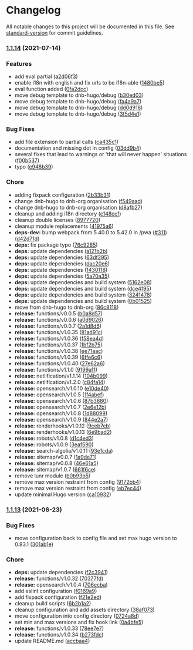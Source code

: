 # Changelog

All notable changes to this project will be documented in this file. See [standard-version](https://github.com/conventional-changelog/standard-version) for commit guidelines.

### [1.1.14](https://github.com/dnb-org/components/compare/pwa/v1.1.13...pwa/v1.1.14) (2021-07-14)


### Features

* add eval partial ([a2d06f3](https://github.com/dnb-org/components/commit/a2d06f3a97042fcccd93f761d6fa4f15d86730ee))
* enable i18n with english and fix urls to be i18n-able ([1480be5](https://github.com/dnb-org/components/commit/1480be5adcec7c4c4839e950f156b1f83d2faeaa))
* eval function added ([0fa2dcc](https://github.com/dnb-org/components/commit/0fa2dccb08c3a8ad6d50fb4ed4ac65cc3e1af4ef))
* move debug template to dnb-hugo/debug ([b30ed03](https://github.com/dnb-org/components/commit/b30ed0394c64e0a5988c8fd55c47e26a042f7808))
* move debug template to dnb-hugo/debug ([fa4a9a7](https://github.com/dnb-org/components/commit/fa4a9a784aa11d59f1eb7f3d7f4407f7d3827a87))
* move debug template to dnb-hugo/debug ([dd0d918](https://github.com/dnb-org/components/commit/dd0d9182c69dbb7daf3ca5575d347e4c0d7fe3b9))
* move debug template to dnb-hugo/debug ([3f5d4e1](https://github.com/dnb-org/components/commit/3f5d4e16fbe10bebfc79c4259af9a55130464297))


### Bug Fixes

* add file extension to partial calls ([ca435c1](https://github.com/dnb-org/components/commit/ca435c17c8f033a517395b6f01bd95b06495c358))
* documentation and missing dot in config ([03dd9b4](https://github.com/dnb-org/components/commit/03dd9b4c167939ea41ad6775a27038e9e21220ab))
* several fixes that lead to warnings or 'that will never happen' situations ([f00b537](https://github.com/dnb-org/components/commit/f00b5379933ee5292feaad9d4fce2eaed875f793))
* typo ([e948b39](https://github.com/dnb-org/components/commit/e948b3999dd026c0bef8a50408bfc35f6bedd1c4))


### Chore

* adding fixpack configuration ([2b33b31](https://github.com/dnb-org/components/commit/2b33b311e92aba076db2328248cc0d5523941ae2))
* change dnb-hugo to dnb-org organisation ([f549aad](https://github.com/dnb-org/components/commit/f549aad44f53b4fb61b6836431c26de2d0eab06e))
* change dnb-hugo to dnb-org organisation ([d8afb27](https://github.com/dnb-org/components/commit/d8afb27ba94ba18335972eb23d07b947e5eed55f))
* cleanup and adding i18n directory ([c148ccf](https://github.com/dnb-org/components/commit/c148ccf86325960896b1f1662e5ebfffa16a669c))
* cleanup double licenses ([8977720](https://github.com/dnb-org/components/commit/8977720399ab2b3e12d3fbff9492f2806d34e00e))
* cleanup module replacements ([41975a6](https://github.com/dnb-org/components/commit/41975a615f033cdf39150eced4e2d5f572d09cd3))
* **deps-dev:** bump webpack from 5.40.0 to 5.42.0 in /pwa ([#311](https://github.com/dnb-org/components/issues/311)) ([d42d71d](https://github.com/dnb-org/components/commit/d42d71df2a34bd8cc17fdf06b4f44e8036843a29))
* **deps:** fix package typo ([76c9285](https://github.com/dnb-org/components/commit/76c9285a1b6fd088a33b2292b776cd72e0b6384a))
* **deps:** update dependencies ([a121b2b](https://github.com/dnb-org/components/commit/a121b2bfb969cc9bd3272244792f6dff1090e921))
* **deps:** update dependencies ([63df295](https://github.com/dnb-org/components/commit/63df2959652705ef1f542413ed8042b212033512))
* **deps:** update dependencies ([dac20e6](https://github.com/dnb-org/components/commit/dac20e63c89e1ff88e3e282c619e0072b53d6d8d))
* **deps:** update dependencies ([1430118](https://github.com/dnb-org/components/commit/143011870bc419f0f2945bf41a955f8eb8d91bbc))
* **deps:** update dependencies ([5a70a35](https://github.com/dnb-org/components/commit/5a70a3573cdc446f5c7fddbd1a52b7fd1fa258f9))
* **deps:** update dependencies and build system ([5162e08](https://github.com/dnb-org/components/commit/5162e0802c16c4159529d56e2f3d9d1822c5373f))
* **deps:** update dependencies and build system ([dce4f95](https://github.com/dnb-org/components/commit/dce4f95d11bd3e63354efbc44af2ee98ddcd6cf6))
* **deps:** update dependencies and build system ([3241478](https://github.com/dnb-org/components/commit/324147820250efdd5787df7a2e31038d2d74a1ff))
* **deps:** update dependencies and build system ([0b01525](https://github.com/dnb-org/components/commit/0b015253c9c0fa1f7affbd5f998a644f89d66e1b))
* move from dnb-hugo to dnb-org ([86c8118](https://github.com/dnb-org/components/commit/86c81181a8170d822957f88f4aa42f4be9382f74))
* **release:** functions/v0.0.5 ([b0a8d57](https://github.com/dnb-org/components/commit/b0a8d578bbea4fa361e3dfea364c742fb52116fa))
* **release:** functions/v0.0.6 ([a0d9026](https://github.com/dnb-org/components/commit/a0d90267750e29293e8dd634bda627813d4cf4a7))
* **release:** functions/v0.0.7 ([2a1d8d6](https://github.com/dnb-org/components/commit/2a1d8d67972d4208ce2e6c2a23996a26940a4a36))
* **release:** functions/v1.0.35 ([81ad91c](https://github.com/dnb-org/components/commit/81ad91cc38b7c529cd37a3567b9ab4e025495aef))
* **release:** functions/v1.0.36 ([f58ea4d](https://github.com/dnb-org/components/commit/f58ea4de10b94aad2d3e907e7266deb982486da6))
* **release:** functions/v1.0.37 ([1bf2b75](https://github.com/dnb-org/components/commit/1bf2b75d640ff12cf14b8c405c80a957f0bec61c))
* **release:** functions/v1.0.38 ([ee71aac](https://github.com/dnb-org/components/commit/ee71aac8479303d3d798e73e1fa96b92c8c3b6b5))
* **release:** functions/v1.0.39 ([6ffe6c6](https://github.com/dnb-org/components/commit/6ffe6c6d775a3dda01cdef19b8f0109b7f04b71f))
* **release:** functions/v1.0.40 ([27e62a6](https://github.com/dnb-org/components/commit/27e62a659a7853c5ce24ec8e312bfd48f04ca277))
* **release:** functions/v1.1.0 ([9199a11](https://github.com/dnb-org/components/commit/9199a11f340c81253158f8fe2ed8677b7cef7a1e))
* **release:** netlification/v1.1.14 ([104b099](https://github.com/dnb-org/components/commit/104b099ff52f4929ccf41d56607f3913760a4ebd))
* **release:** netlification/v1.2.0 ([c84fa14](https://github.com/dnb-org/components/commit/c84fa147d3c026cc756b72e30826229e4e704356))
* **release:** opensearch/v1.0.10 ([e10de40](https://github.com/dnb-org/components/commit/e10de40d690f9fcd8171653c615de0c4e0306ab6))
* **release:** opensearch/v1.0.5 ([1f4abef](https://github.com/dnb-org/components/commit/1f4abef238696a845dd785117efcd34741a68609))
* **release:** opensearch/v1.0.6 ([87b3880](https://github.com/dnb-org/components/commit/87b38805ce9689212957f35e9a4ed6dfefa5ffcd))
* **release:** opensearch/v1.0.7 ([2e6e12b](https://github.com/dnb-org/components/commit/2e6e12bd5fc96d7a774541ac4f9dfca7ed884e5b))
* **release:** opensearch/v1.0.8 ([1d88099](https://github.com/dnb-org/components/commit/1d880998a8b99eb9fb3241ea4dd3093978c876b8))
* **release:** opensearch/v1.0.9 ([844e2a7](https://github.com/dnb-org/components/commit/844e2a72e0c3390a5a3b74f05ee1ae768a0d4227))
* **release:** renderhooks/v1.0.12 ([9ceb7cb](https://github.com/dnb-org/components/commit/9ceb7cb5d9256ab0adcc8755f13b7883e9f72776))
* **release:** renderhooks/v1.0.13 ([6e9bad2](https://github.com/dnb-org/components/commit/6e9bad299937350d83375006bdd62a3d8b4cb5f8))
* **release:** robots/v1.0.8 ([d1c4ed3](https://github.com/dnb-org/components/commit/d1c4ed38eee6bf39ab1f623ca3fce8bdd9af888a))
* **release:** robots/v1.0.9 ([3eaf590](https://github.com/dnb-org/components/commit/3eaf59000803227cf376e91929a0c2fa9b0777e4))
* **release:** search-algolia/v1.0.11 ([93e1cda](https://github.com/dnb-org/components/commit/93e1cdafedd6a7c3be4a2dfb14c3584bfc0698f3))
* **release:** sitemap/v0.0.7 ([1a9de71](https://github.com/dnb-org/components/commit/1a9de7140e537ac08c4c9eda23c16891c8e081d3))
* **release:** sitemap/v0.0.8 ([46e61a5](https://github.com/dnb-org/components/commit/46e61a5a1b632381ef23da7fca1000be254e388c))
* **release:** sitemap/v1.0.7 ([661f6ce](https://github.com/dnb-org/components/commit/661f6cedcd66d98a3b6b33db38266262b701417d))
* remove lunr module ([b0b93b5](https://github.com/dnb-org/components/commit/b0b93b5b54497cb8a5b4f83a10aa605c5b91691b))
* remove max version restraint from config ([9172bb4](https://github.com/dnb-org/components/commit/9172bb4587f824c05607846fbd8b8653067f24cf))
* remove max version restraint from config ([eb7ec44](https://github.com/dnb-org/components/commit/eb7ec44cc8e960415ee26fa2a883fefdfc432d04))
* update minimal Hugo version ([ca10932](https://github.com/dnb-org/components/commit/ca109322e928486d89d8c3cbc10dac0130ac923a))

### [1.1.13](https://github.com/dnb-org/components/compare/pwa/v1.1.12...pwa/v1.1.13) (2021-06-23)


### Bug Fixes

* move configuration back to config file and set max hugo version to 0.83.1 ([301ab1e](https://github.com/dnb-org/components/commit/301ab1e17881ef19595a7c022c46085f082240ab))


### Chore

* **deps:** update dependencies ([f2c3941](https://github.com/dnb-org/components/commit/f2c3941063dea0fdebf4bbf12887ace77fa02c2f))
* **release:** functions/v1.0.32 ([70377fd](https://github.com/dnb-org/components/commit/70377fd56983f7c1ed97898970bd31403827e565))
* **release:** opensearch/v1.0.4 ([706ecba](https://github.com/dnb-org/components/commit/706ecba6719b12a1962df15f43a09cec0939a9b2))
* add eslint configuration ([f0169a9](https://github.com/dnb-org/components/commit/f0169a90207a35f2cb4c2b43e24df911b6288a44))
* add fixpack configuration ([f21e2ed](https://github.com/dnb-org/components/commit/f21e2ed7977d968347623fc22c831c85181808b8))
* cleanup build scripts ([6b2b1a2](https://github.com/dnb-org/components/commit/6b2b1a269cb9aa1c10262ce45fbbba9971e16161))
* cleanup configuration and add assets directory ([38af073](https://github.com/dnb-org/components/commit/38af073f2641617139e1782c4eb08b923c203b5f))
* move configuration into config directory ([0724a8d](https://github.com/dnb-org/components/commit/0724a8d58bdbcb917a265e0fe02127c01d9f4d37))
* set min and max versions and fix hook link ([0a4bfe5](https://github.com/dnb-org/components/commit/0a4bfe5b275d16392d28ec181b1c9c709928c651))
* **release:** functions/v1.0.33 ([78ee7e7](https://github.com/dnb-org/components/commit/78ee7e7cd5b88aea870c282f38f5244c24614ae3))
* **release:** functions/v1.0.34 ([b273fdc](https://github.com/dnb-org/components/commit/b273fdcdaa6b5acbb40172caad454babb5601c88))
* update README.md ([accbaa4](https://github.com/dnb-org/components/commit/accbaa4fb080e090b30bb4f21fdda8a84dc12fa4))
